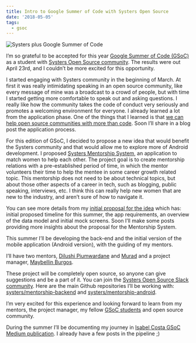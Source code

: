 ```yaml
---
title: Intro to Google Summer of Code with Systers Open Source
date: '2018-05-05'
tags:
  - gsoc
---
```


![Systers plus Google Summer of Code](https://user-images.githubusercontent.com/11148726/52092991-873ef500-25b1-11e9-8add-4df2c5406178.png)

I’m so grateful to be accepted for this year [Google Summer of Code (GSoC)](https://summerofcode.withgoogle.com/) as a student with [Systers Open Source community](http://systers.io/). The results were out April 23rd, and I couldn’t be more excited for this opportunity.

I started engaging with Systers community in the beginning of March. At first it was really intimidating speaking in an open source community, like every message of mine was a broadcast to a crowd of people, but with time I started getting more comfortable to speak out and asking questions. I really like how the community takes the code of conduct very seriously and promotes a welcoming environment for everyone. I already learned a lot from the application phase. One of the things that I learned is that [we can help open source communities with more than code](http://systers.io/newcomers). Soon I’ll share in a blog post the application process.

For this edition of GSoC, I decided to propose a new idea that would benefit the Systers community and that would allow me to explore more of Android development. I proposed [Systers Mentorship System](https://summerofcode.withgoogle.com/projects/#5331289322815488), an application to match women to help each other. The project goal is to create mentorship relations with a pre-established period of time, in which the mentor volunteers their time to help the mentee in some career growth related topic. This mentorship does not need to be about technical topics, but about those other aspects of a career in tech, such as blogging, public speaking, interviews, etc. I think this can really help new women that are new to the industry, and aren’t sure of how to navigate it.

You can see more details from my [initial proposal for the idea](https://docs.google.com/document/d/1TkyLWbVyW9WHEoqFBwpE1GE6vDRf7aoITT6i7tBFKsw/edit#heading=h.dg1yimad8ycj) which has: initial proposed timeline for this summer, the app requirements, an overview of the data model and initial mock screens. Soon I’ll make some posts providing more insights about the proposal for the Mentorship System.


This summer I’ll be developing the back-end and the initial version of the mobile application (Android version), with the guiding of my mentors.

I’ll have two mentors, [Dilushi Piumwardane](https://github.com/Dilu9218) and [Murad](https://github.com/m-murad) and a project manager, [Maybellin Burgos](https://github.com/MayBurgos).

These project will be completely open source, so anyone can give suggestions and be a part of it. You can join the [Systers Open Source Slack community](http://systers.io/slack-systers-opensource/). Here are the main Github repositories I’ll be working with: [systers/mentorship-backend](https://github.com/systers/mentorship-backend) and [systers/mentorship-android](https://github.com/systers/mentorship-android).


I’m very excited for this experience and looking forward to learn from my mentors, the project manager, my fellow [GSoC students](https://summerofcode.withgoogle.com/organizations/6226384251256832/) and open source community.

During the summer I’ll be documenting my journey in [Isabel Costa GSoC Medium  publication](https://medium.com/isabel-costa-gsoc). I already have a few posts in the pipeline ;)

